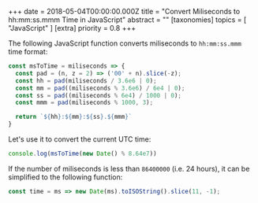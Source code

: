 +++
date = 2018-05-04T00:00:00.000Z
title = "Convert Miliseconds to hh:mm:ss.mmm Time in JavaScript"
abstract = ""
[taxonomies]
topics = [ "JavaScript" ]
[extra]
priority = 0.8
+++

The following JavaScript function converts miliseconds to `hh:mm:ss.mmm` time format:

```js
const msToTime = miliseconds => {
  const pad = (n, z = 2) => ('00' + n).slice(-z);
  const hh = pad(miliseconds / 3.6e6 | 0);
  const mm = pad((miliseconds % 3.6e6) / 6e4 | 0);
  const ss = pad((miliseconds % 6e4) / 1000 | 0);
  const mmm = pad(miliseconds % 1000, 3);

  return `${hh}:${mm}:${ss}.${mmm}`
}
```

Let's use it to convert the current UTC time:

```js
console.log(msToTime(new Date() % 8.64e7))
```

If the number of miliseconds is less than `86400000` (i.e. 24 hours), it can be simplified to the following function:

```js
const time = ms => new Date(ms).toISOString().slice(11, -1);
```

